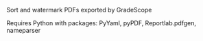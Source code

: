 Sort and watermark PDFs exported by GradeScope

Requires Python with packages: PyYaml, pyPDF, Reportlab.pdfgen, nameparser
